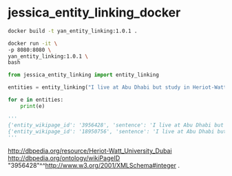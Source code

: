 # jessica_entity_linking_docker


```bash
docker build -t yan_entity_linking:1.0.1 .

docker run -it \
-p 8080:8080 \
yan_entity_linking:1.0.1 \
bash
```


```python
from jessica_entity_linking import entity_linking

entities = entity_linking("I live at Abu Dhabi but study in Heriot-Watt University Dubai.")

for e in entities:
	print(e)

'''
{'entity_wikipage_id': '3956428', 'sentence': 'I live at Abu Dhabi but study in Heriot-Watt University Dubai.', 'mention': 'heriot watt university dubai'}
{'entity_wikipage_id': '18950756', 'sentence': 'I live at Abu Dhabi but study in Heriot-Watt University Dubai.', 'mention': 'abu dhabi'}
''' 
```

<http://dbpedia.org/resource/Heriot-Watt_University_Dubai> <http://dbpedia.org/ontology/wikiPageID> "3956428"^^<http://www.w3.org/2001/XMLSchema#integer> .
